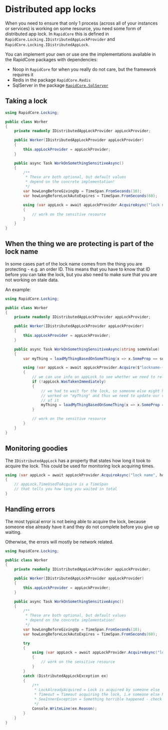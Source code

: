 # Distributed app locks

When you need to ensure that only 1 process (across all of your instances or services) is working on some resource, you need some form of distributed app lock. In `RapidCore` this is defined in `RapidCore.Locking.IDistributedAppLockProvider` and `RapidCore.Locking.IDistributedAppLock`.

You can implement your own or use one the implementations available in the RapidCore packages with dependencies:

- Noop in `RapidCore` for when you really do not care, but the framework requires it
- Redis in the package `RapidCore.Redis`
- SqlServer in the package [`RapidCore.SqlServer`](../SqlServer/Locking.md)

## Taking a lock

```csharp
using RapidCore.Locking;

public class Worker
{
    private readonly IDistributedAppLockProvider appLockProvider;

    public Worker(IDistributedAppLockProvider appLockProvider)
    {
        this.appLockProvider = appLockProvider;
    }

    public async Task WorkOnSomethingSensitiveAsync()
    {
        /**
         * These are both optional, but default values
         * depend on the concrete implementation!
         */
        var howLongBeforeGivingUp = TimeSpan.FromSeconds(10);
        var howLongBeforeLockAutoExpires = TimeSpan.FromSeconds(60);

        using (var appLock = await appLockProvider.AcquireAsync("lock name", howLongBeforeGivingUp, howLongBeforeLockAutoExpires)) // there is also a synchronous version
        {
            // work on the sensitive resource
        }
    }
}
```


## When the thing we are protecting is part of the lock name

In some cases part of the lock name comes from the thing you are protecting - e.g. an order ID. This means that you have to know that ID before you can take the lock, but you also need to make sure that you are not working on stale data.

An example:

```csharp
using RapidCore.Locking;

public class Worker
{
    private readonly IDistributedAppLockProvider appLockProvider;

    public Worker(IDistributedAppLockProvider appLockProvider)
    {
        this.appLockProvider = appLockProvider;
    }

    public async Task WorkOnSomethingSensitiveAsync(string someValue)
    {
        var myThing = loadMyThingBasedOnSomeThing(x => x.SomeProp == someValue);

        using (var appLock = await appLockProvider.Acquire($"lockname-{myThing.Id}"))
        {
            // we can use info on appLock to see whether we need to reload myThing or not
            if (!appLock.WasTakenImmediately)
            {
                // we had to wait for the lock, so someone else might have
                // worked on "myThing" and thus we need to update our version
                // of it
                myThing = loadMyThingBasedOnSomeThing(x => x.SomeProp == someValue);
            }

            // work on the sensitive resource
        }
    }
}
```


## Monitoring goodies

The `IDistributedAppLock` has a property that states how long it took to acquire the lock. This could be used for monitoring lock acquiring times.

```csharp
using (var appLock = await appLockProvider.AcquireAsync("lock name", howLongBeforeGivingUp, howLongBeforeLockAutoExpires))
{
    // appLock.TimeUsedToAcquire is a TimeSpan
    // that tells you how long you waited in total
}
```


## Handling errors

The most typical error is not being able to acquire the lock, because someone else already have it and they do not complete before you give up waiting.

Otherwise, the errors will mostly be network related.

```csharp
using RapidCore.Locking;

public class Worker
{
    private readonly IDistributedAppLockProvider appLockProvider;

    public Worker(IDistributedAppLockProvider appLockProvider)
    {
        this.appLockProvider = appLockProvider;
    }

    public async Task WorkOnSomethingSensitiveAsync()
    {
        /**
         * These are both optional, but default values
         * depend on the concrete implementation!
         */
        var howLongBeforeGivingUp = TimeSpan.FromSeconds(10);
        var howLongBeforeLockAutoExpires = TimeSpan.FromSeconds(60);

        try
        {
            using (var appLock = await appLockProvider.AcquireAsync("lock name", howLongBeforeGivingUp, howLongBeforeLockAutoExpires))
            {
                // work on the sensitive resource
            }
        }
        catch (DistributedAppLockException ex)
        {
            /**
             * LockAlreadyAcquired = Lock is acquired by someone else
             * Timeout = Timeout acquiring the lock, i.e someone else has acquired it
             * SeeInnerException = Something horrible happened - check the inner exception for details
             */
            Console.WriteLine(ex.Reason);
        }
    }
}
```
